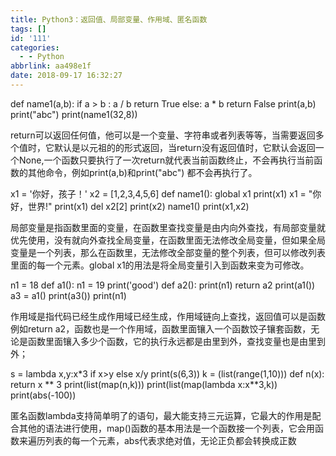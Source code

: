 ```yaml
---
title: Python3：返回值、局部变量、作用域、匿名函数
tags: []
id: '111'
categories:
  - - Python
abbrlink: aa498e1f
date: 2018-09-17 16:32:27
---
```


def name1(a,b):
    if a > b :
        a / b
        return True
    else:
        a \* b
        return False
 print(a,b)
    print("abc")
print(name1(32,8))

return可以返回任何值，他可以是一个变量、字符串或者列表等等，当需要返回多个值时，它默认是以元祖的的形式返回，当return没有返回值时，它默认会返回一个None,一个函数只要执行了一次return就代表当前函数终止，不会再执行当前函数的其他命令，例如print(a,b)和print("abc") 都不会再执行了。

x1 = '你好，孩子！'
x2 = \[1,2,3,4,5,6\]
def name1():
    global x1
    print(x1)
    x1 = "你好，世界!"
    print(x1)
    del x2\[2\]
    print(x2)
name1()
print(x1,x2)

局部变量是指函数里面的变量，在函数里查找变量是由内向外查找，有局部变量就优先使用，没有就向外查找全局变量，在函数里面无法修改全局变量，但如果全局变量是一个列表，那么在函数里，无法修改全部变量的整个列表，但可以修改列表里面的每一个元素。global x1的用法是将全局变量引入到函数来变为可修改。

n1 = 18
def a1():
    n1 = 19
    print('good')
    def a2():
        print(n1)
    return a2
print(a1())
a3 = a1()
print(a3())
print(n1)

作用域是指代码已经生成作用域已经生成，作用域链向上查找，返回值可以是函数例如return a2，函数也是一个作用域，函数里面镶入一个函数饺子镶套函数，无论是函数里面镶入多少个函数，它的执行永远都是由里到外，查找变量也是由里到外；

s = lambda x,y:x\*3 if x>y else x/y
print(s(6,3))
k = (list(range(1,10)))
def n(x):
    return x \*\* 3
print(list(map(n,k)))
print(list(map(lambda x:x\*\*3,k))
print(abs(-100))

匿名函数lambda支持简单明了的语句，最大能支持三元运算，它最大的作用是配合其他的语法进行使用，map()函数的基本用法是一个函数接一个列表，它会用函数来遍历列表的每一个元素，abs代表求绝对值，无论正负都会转换成正数